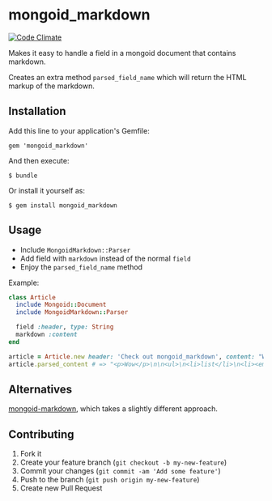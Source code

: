 # mongoid_markdown

[![Code Climate](https://codeclimate.com/github/lasseebert/mongoid_markdown.png)](https://codeclimate.com/github/lasseebert/mongoid_markdown)

Makes it easy to handle a field in a mongoid document that contains markdown.

Creates an extra method `parsed_field_name` which will return the HTML markup of the markdown.

## Installation

Add this line to your application's Gemfile:

    gem 'mongoid_markdown'

And then execute:

    $ bundle

Or install it yourself as:

    $ gem install mongoid_markdown

## Usage

* Include `MongoidMarkdown::Parser`
* Add field with `markdown` instead of the normal `field`
* Enjoy the `parsed_field_name` method

Example:
```ruby
class Article
  include Mongoid::Document
  include MongoidMarkdown::Parser

  field :header, type: String
  markdown :content
end

article = Article.new header: 'Check out mongoid_markdown', content: "Wow\n\n* list\n* *items*"
article.parsed_content # => "<p>Wow</p>\n\n<ul>\n<li>list</li>\n<li><em>items</em></li>\n</ul>\n"
```

## Alternatives

[mongoid-markdown](https://github.com/kristianmandrup/mongoid-markdown), which takes a slightly different approach.

## Contributing

1. Fork it
2. Create your feature branch (`git checkout -b my-new-feature`)
3. Commit your changes (`git commit -am 'Add some feature'`)
4. Push to the branch (`git push origin my-new-feature`)
5. Create new Pull Request
